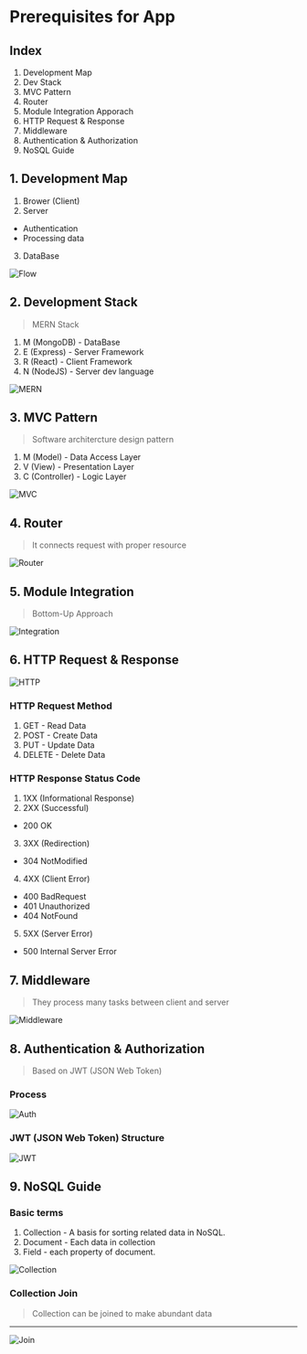 # Prerequisites for App


## Index
1. Development Map
2. Dev Stack
3. MVC Pattern
4. Router
5. Module Integration Apporach
6. HTTP Request & Response
7. Middleware
8. Authentication & Authorization
9. NoSQL Guide


## 1. Development Map
1. Brower (Client)
2. Server 
- Authentication
- Processing data
3. DataBase

![Flow](/images/dev_flow.png)



## 2. Development Stack
> MERN Stack
1. M (MongoDB) - DataBase
2. E (Express) - Server Framework
3. R (React) - Client Framework
4. N (NodeJS) - Server dev language

![MERN](/images/MERN.png)



## 3. MVC Pattern
> Software architercture design pattern
1. M (Model) - Data Access Layer
2. V (View) - Presentation Layer
3. C (Controller) - Logic Layer

![MVC](/images/mvc.jpeg)


## 4. Router
> It connects request with proper resource

![Router](/images/router.png)


## 5. Module Integration 
> Bottom-Up Approach

![Integration](images/bottom-up.webp)


## 6. HTTP Request & Response
![HTTP](/images/http.png)

### HTTP Request Method
1. GET - Read Data
2. POST - Create Data
3. PUT - Update Data
4. DELETE - Delete Data

### HTTP Response Status Code
1. 1XX (Informational Response)
2. 2XX (Successful)
- 200 OK
3. 3XX (Redirection)
- 304 NotModified
4. 4XX (Client Error)
- 400 BadRequest
- 401 Unauthorized
- 404 NotFound
5. 5XX (Server Error)
- 500 Internal Server Error



## 7. Middleware
> They process many tasks between client and server

![Middleware](/images/middleware.png)



## 8. Authentication & Authorization 
> Based on JWT (JSON Web Token)

### Process 
![Auth](/images/auth_process.png)

### JWT (JSON Web Token) Structure
![JWT](/images/jwt.jpeg)



## 9. NoSQL Guide

### Basic terms
1. Collection - A basis for sorting related data in NoSQL.
2. Document - Each data in collection
3. Field - each property of document.

![Collection](/images/collection.png)

### Collection Join
> Collection can be joined to make abundant data
---
![Join](/images/join.png)

